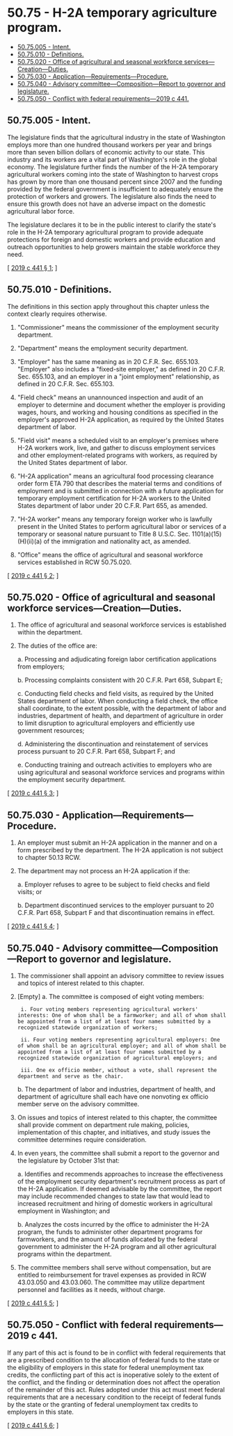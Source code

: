 # 50.75 - H-2A temporary agriculture program.
* [50.75.005 - Intent.](#5075005---intent)
* [50.75.010 - Definitions.](#5075010---definitions)
* [50.75.020 - Office of agricultural and seasonal workforce services—Creation—Duties.](#5075020---office-of-agricultural-and-seasonal-workforce-servicescreationduties)
* [50.75.030 - Application—Requirements—Procedure.](#5075030---applicationrequirementsprocedure)
* [50.75.040 - Advisory committee—Composition—Report to governor and legislature.](#5075040---advisory-committeecompositionreport-to-governor-and-legislature)
* [50.75.050 - Conflict with federal requirements—2019 c 441.](#5075050---conflict-with-federal-requirements2019-c-441)
## 50.75.005 - Intent.
The legislature finds that the agricultural industry in the state of Washington employs more than one hundred thousand workers per year and brings more than seven billion dollars of economic activity to our state. This industry and its workers are a vital part of Washington's role in the global economy. The legislature further finds the number of the H-2A temporary agricultural workers coming into the state of Washington to harvest crops has grown by more than one thousand percent since 2007 and the funding provided by the federal government is insufficient to adequately ensure the protection of workers and growers. The legislature also finds the need to ensure this growth does not have an adverse impact on the domestic agricultural labor force.

The legislature declares it to be in the public interest to clarify the state's role in the H-2A temporary agricultural program to provide adequate protections for foreign and domestic workers and provide education and outreach opportunities to help growers maintain the stable workforce they need.

\[ [2019 c 441 § 1](http://lawfilesext.leg.wa.gov/biennium/2019-20/Pdf/Bills/Session%20Laws/Senate/5438-S2.SL.pdf?cite=2019%20c%20441%20§%201); \]

## 50.75.010 - Definitions.
The definitions in this section apply throughout this chapter unless the context clearly requires otherwise.

1. "Commissioner" means the commissioner of the employment security department.

2. "Department" means the employment security department.

3. "Employer" has the same meaning as in 20 C.F.R. Sec. 655.103. "Employer" also includes a "fixed-site employer," as defined in 20 C.F.R. Sec. 655.103, and an employer in a "joint employment" relationship, as defined in 20 C.F.R. Sec. 655.103.

4. "Field check" means an unannounced inspection and audit of an employer to determine and document whether the employer is providing wages, hours, and working and housing conditions as specified in the employer's approved H-2A application, as required by the United States department of labor.

5. "Field visit" means a scheduled visit to an employer's premises where H-2A workers work, live, and gather to discuss employment services and other employment-related programs with workers, as required by the United States department of labor.

6. "H-2A application" means an agricultural food processing clearance order form ETA 790 that describes the material terms and conditions of employment and is submitted in connection with a future application for temporary employment certification for H-2A workers to the United States department of labor under 20 C.F.R. Part 655, as amended.

7. "H-2A worker" means any temporary foreign worker who is lawfully present in the United States to perform agricultural labor or services of a temporary or seasonal nature pursuant to Title 8 U.S.C. Sec. 1101(a)(15)(H)(ii)(a) of the immigration and nationality act, as amended.

8. "Office" means the office of agricultural and seasonal workforce services established in RCW 50.75.020.

\[ [2019 c 441 § 2](http://lawfilesext.leg.wa.gov/biennium/2019-20/Pdf/Bills/Session%20Laws/Senate/5438-S2.SL.pdf?cite=2019%20c%20441%20§%202); \]

## 50.75.020 - Office of agricultural and seasonal workforce services—Creation—Duties.
1. The office of agricultural and seasonal workforce services is established within the department.

2. The duties of the office are:

    a. Processing and adjudicating foreign labor certification applications from employers;

    b. Processing complaints consistent with 20 C.F.R. Part 658, Subpart E;

    c. Conducting field checks and field visits, as required by the United States department of labor. When conducting a field check, the office shall coordinate, to the extent possible, with the department of labor and industries, department of health, and department of agriculture in order to limit disruption to agricultural employers and efficiently use government resources;

    d. Administering the discontinuation and reinstatement of services process pursuant to 20 C.F.R. Part 658, Subpart F; and

    e. Conducting training and outreach activities to employers who are using agricultural and seasonal workforce services and programs within the employment security department.

\[ [2019 c 441 § 3](http://lawfilesext.leg.wa.gov/biennium/2019-20/Pdf/Bills/Session%20Laws/Senate/5438-S2.SL.pdf?cite=2019%20c%20441%20§%203); \]

## 50.75.030 - Application—Requirements—Procedure.
1. An employer must submit an H-2A application in the manner and on a form prescribed by the department. The H-2A application is not subject to chapter 50.13 RCW.

2. The department may not process an H-2A application if the:

    a. Employer refuses to agree to be subject to field checks and field visits; or

    b. Department discontinued services to the employer pursuant to 20 C.F.R. Part 658, Subpart F and that discontinuation remains in effect.

\[ [2019 c 441 § 4](http://lawfilesext.leg.wa.gov/biennium/2019-20/Pdf/Bills/Session%20Laws/Senate/5438-S2.SL.pdf?cite=2019%20c%20441%20§%204); \]

## 50.75.040 - Advisory committee—Composition—Report to governor and legislature.
1. The commissioner shall appoint an advisory committee to review issues and topics of interest related to this chapter.

2. [Empty]
    a. The committee is composed of eight voting members:

        i. Four voting members representing agricultural workers' interests: One of whom shall be a farmworker; and all of whom shall be appointed from a list of at least four names submitted by a recognized statewide organization of workers;

        ii. Four voting members representing agricultural employers: One of whom shall be an agricultural employer; and all of whom shall be appointed from a list of at least four names submitted by a recognized statewide organization of agricultural employers; and

        iii. One ex officio member, without a vote, shall represent the department and serve as the chair.

    b. The department of labor and industries, department of health, and department of agriculture shall each have one nonvoting ex officio member serve on the advisory committee.

3. On issues and topics of interest related to this chapter, the committee shall provide comment on department rule making, policies, implementation of this chapter, and initiatives, and study issues the committee determines require consideration.

4. In even years, the committee shall submit a report to the governor and the legislature by October 31st that:

    a. Identifies and recommends approaches to increase the effectiveness of the employment security department's recruitment process as part of the H-2A application. If deemed advisable by the committee, the report may include recommended changes to state law that would lead to increased recruitment and hiring of domestic workers in agricultural employment in Washington; and

    b. Analyzes the costs incurred by the office to administer the H-2A program, the funds to administer other department programs for farmworkers, and the amount of funds allocated by the federal government to administer the H-2A program and all other agricultural programs within the department.

5. The committee members shall serve without compensation, but are entitled to reimbursement for travel expenses as provided in RCW 43.03.050 and 43.03.060. The committee may utilize department personnel and facilities as it needs, without charge.

\[ [2019 c 441 § 5](http://lawfilesext.leg.wa.gov/biennium/2019-20/Pdf/Bills/Session%20Laws/Senate/5438-S2.SL.pdf?cite=2019%20c%20441%20§%205); \]

## 50.75.050 - Conflict with federal requirements—2019 c 441.
If any part of this act is found to be in conflict with federal requirements that are a prescribed condition to the allocation of federal funds to the state or the eligibility of employers in this state for federal unemployment tax credits, the conflicting part of this act is inoperative solely to the extent of the conflict, and the finding or determination does not affect the operation of the remainder of this act. Rules adopted under this act must meet federal requirements that are a necessary condition to the receipt of federal funds by the state or the granting of federal unemployment tax credits to employers in this state.

\[ [2019 c 441 § 6](http://lawfilesext.leg.wa.gov/biennium/2019-20/Pdf/Bills/Session%20Laws/Senate/5438-S2.SL.pdf?cite=2019%20c%20441%20§%206); \]

